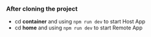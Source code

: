 ### After cloning the project

- cd <strong>container</strong> and using <code>npm run dev</code> to start Host App
- cd <strong>home</strong> and using <code>npm run dev</code> to start Remote App
